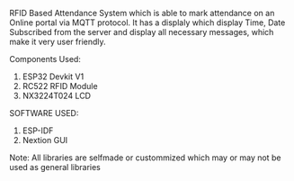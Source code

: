 RFID Based Attendance System which is able to mark attendance on an Online portal via MQTT protocol. It has a displaly which display Time, Date Subscribed from the server and display all necessary messages, which make it very user friendly.

Components Used:
1) ESP32 Devkit V1
2) RC522 RFID Module
3) NX3224T024 LCD


SOFTWARE USED:
1) ESP-IDF
2) Nextion GUI

Note: All libraries are selfmade or custommized which may or may not be used as general libraries
